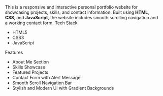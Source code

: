 This is a responsive and interactive personal portfolio website for showcasing projects, skills, and contact information. Built using **HTML**, **CSS**, and **JavaScript**, the website includes smooth scrolling navigation and a working contact form.
Tech Stack
 - HTML5
 - CSS3
 - JavaScript
   
 Features
- About Me Section
- Skills Showcase
- Featured Projects
- Contact Form with Alert Message
- Smooth Scroll Navigation Bar
- Stylish and Modern UI with Gradient Backgrounds



